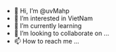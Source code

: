 - 👋 Hi, I’m @uvMahp
- 👀 I’m interested in VietNam
- 🌱 I’m currently learning
- 💞️ I’m looking to collaborate on ...
- 📫 How to reach me ...

<!---
uvMahp/uvMahp is a ✨ special ✨ repository because its `README.md` (this file) appears on your GitHub profile.
You can click the Preview link to take a look at your changes.
--->
